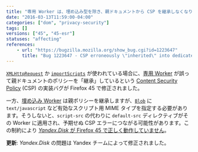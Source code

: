 ```yaml
---
title: "専用 Worker は、埋め込み型を除き、親ドキュメントから CSP を継承しなくなりました"
date: "2016-03-13T11:59:00-04:00"
categories: ["dom", "privacy-security"]
tags: []
versions: ["45", "45-esr"]
statuses: "affecting"
references:
    - url: "https://bugzilla.mozilla.org/show_bug.cgi?id=1223647"
      title: "Bug 1223647 - CSP erroneously \"inherited\" into dedicated workers"
---
```

[`XMLHttpRequest`](https://developer.mozilla.org/docs/Web/API/XMLHttpRequest) か [`importScripts`](https://developer.mozilla.org/docs/Web/API/WorkerGlobalScope/importScripts) が使われている場合に、[専用 Worker](https://developer.mozilla.org/docs/Web/API/Web_Workers_API/Using_web_workers#Dedicated_workers) が誤って親ドキュメントのポリシーを「継承」しているという [Content Security Policy](https://developer.mozilla.org/docs/Web/Security/CSP) (CSP) の実装バグが Firefox 45 で修正されました。

一方、[埋め込み Worker](https://developer.mozilla.org/docs/Web/API/Web_Workers_API/Using_web_workers#Embedded_workers) は親ポリシーを継承しますが、[`Blob`](https://developer.mozilla.org/docs/Web/API/Blob/Blob) に `text/javascript` など有効なスクリプト用 MIME タイプを指定する必要があります。そうしないと、`script-src` の代わりに `default-src` ディレクティブがその Worker に適用され、予期せぬ CSP エラーにつながる可能性があります。この制約により [*Yandex.Disk* が Firefox 45 で正しく動作していません](https://bugzilla.mozilla.org/show_bug.cgi?id=1256148)。

**更新**: *Yandex.Disk* の問題は Yandex チームによって修正されました。

